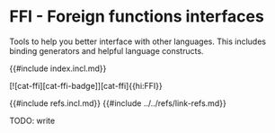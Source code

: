 # FFI - Foreign functions interfaces

Tools to help you better interface with other languages. This includes binding generators and helpful language constructs.

{{#include index.incl.md}}

[![cat-ffi][cat-ffi-badge]][cat-ffi]{{hi:FFI}}

{{#include refs.incl.md}}
{{#include ../../refs/link-refs.md}}

<div class="hidden">
TODO: write
</div>
